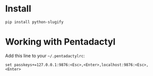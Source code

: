 # Install
```
pip install python-slugify
```

# Working with Pentadactyl
Add this line to your `~/.pentadactylrc`:
```
set passkeys+=127.0.0.1:9876:<Esc>,<Enter>,localhost:9876:<Esc>,<Enter>
```
